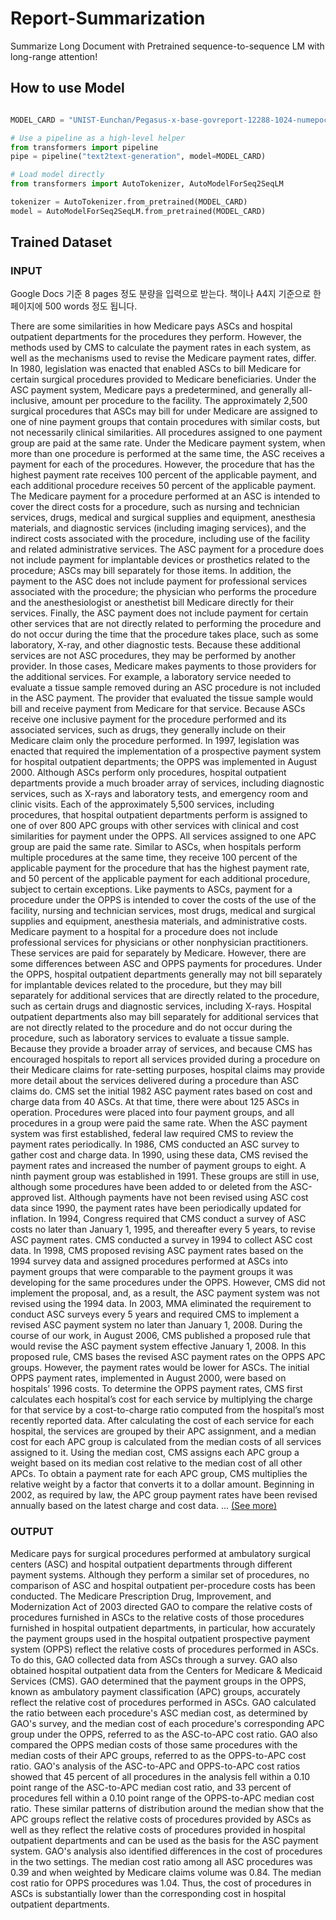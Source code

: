 # Report-Summarization
Summarize Long Document with Pretrained sequence-to-sequence LM with long-range attention! 




## How to use Model


```python

MODEL_CARD = "UNIST-Eunchan/Pegasus-x-base-govreport-12288-1024-numepoch-10"

# Use a pipeline as a high-level helper
from transformers import pipeline
pipe = pipeline("text2text-generation", model=MODEL_CARD)

# Load model directly
from transformers import AutoTokenizer, AutoModelForSeq2SeqLM

tokenizer = AutoTokenizer.from_pretrained(MODEL_CARD)
model = AutoModelForSeq2SeqLM.from_pretrained(MODEL_CARD)
```


## Trained Dataset 

### INPUT 


Google Docs 기준 8 pages 정도 분량을 입력으로 받는다.
책이나 A4지 기준으로 한 페이지에 500 words 정도 됩니다.



There are some similarities in how Medicare pays ASCs and hospital outpatient departments for the procedures they perform. However, the methods used by CMS to calculate the payment rates in each system, as well as the mechanisms used to revise the Medicare payment rates, differ. In 1980, legislation was enacted that enabled ASCs to bill Medicare for certain surgical procedures provided to Medicare beneficiaries. Under the ASC payment system, Medicare pays a predetermined, and generally all- inclusive, amount per procedure to the facility. The approximately 2,500 surgical procedures that ASCs may bill for under Medicare are assigned to one of nine payment groups that contain procedures with similar costs, but not necessarily clinical similarities. All procedures assigned to one payment group are paid at the same rate. Under the Medicare payment system, when more than one procedure is performed at the same time, the ASC receives a payment for each of the procedures. However, the procedure that has the highest payment rate receives 100 percent of the applicable payment, and each additional procedure receives 50 percent of the applicable payment. The Medicare payment for a procedure performed at an ASC is intended to cover the direct costs for a procedure, such as nursing and technician services, drugs, medical and surgical supplies and equipment, anesthesia materials, and diagnostic services (including imaging services), and the indirect costs associated with the procedure, including use of the facility and related administrative services. The ASC payment for a procedure does not include payment for implantable devices or prosthetics related to the procedure; ASCs may bill separately for those items. In addition, the payment to the ASC does not include payment for professional services associated with the procedure; the physician who performs the procedure and the anesthesiologist or anesthetist bill Medicare directly for their services. Finally, the ASC payment does not include payment for certain other services that are not directly related to performing the procedure and do not occur during the time that the procedure takes place, such as some laboratory, X-ray, and other diagnostic tests. Because these additional services are not ASC procedures, they may be performed by another provider. In those cases, Medicare makes payments to those providers for the additional services. For example, a laboratory service needed to evaluate a tissue sample removed during an ASC procedure is not included in the ASC payment. The provider that evaluated the tissue sample would bill and receive payment from Medicare for that service. Because ASCs receive one inclusive payment for the procedure performed and its associated services, such as drugs, they generally include on their Medicare claim only the procedure performed. In 1997, legislation was enacted that required the implementation of a prospective payment system for hospital outpatient departments; the OPPS was implemented in August 2000. Although ASCs perform only procedures, hospital outpatient departments provide a much broader array of services, including diagnostic services, such as X-rays and laboratory tests, and emergency room and clinic visits. Each of the approximately 5,500 services, including procedures, that hospital outpatient departments perform is assigned to one of over 800 APC groups with other services with clinical and cost similarities for payment under the OPPS. All services assigned to one APC group are paid the same rate. Similar to ASCs, when hospitals perform multiple procedures at the same time, they receive 100 percent of the applicable payment for the procedure that has the highest payment rate, and 50 percent of the applicable payment for each additional procedure, subject to certain exceptions. Like payments to ASCs, payment for a procedure under the OPPS is intended to cover the costs of the use of the facility, nursing and technician services, most drugs, medical and surgical supplies and equipment, anesthesia materials, and administrative costs. Medicare payment to a hospital for a procedure does not include professional services for physicians or other nonphysician practitioners. These services are paid for separately by Medicare. However, there are some differences between ASC and OPPS payments for procedures. Under the OPPS, hospital outpatient departments generally may not bill separately for implantable devices related to the procedure, but they may bill separately for additional services that are directly related to the procedure, such as certain drugs and diagnostic services, including X-rays. Hospital outpatient departments also may bill separately for additional services that are not directly related to the procedure and do not occur during the procedure, such as laboratory services to evaluate a tissue sample. Because they provide a broader array of services, and because CMS has encouraged hospitals to report all services provided during a procedure on their Medicare claims for rate-setting purposes, hospital claims may provide more detail about the services delivered during a procedure than ASC claims do. CMS set the initial 1982 ASC payment rates based on cost and charge data from 40 ASCs. At that time, there were about 125 ASCs in operation. Procedures were placed into four payment groups, and all procedures in a group were paid the same rate. When the ASC payment system was first established, federal law required CMS to review the payment rates periodically. In 1986, CMS conducted an ASC survey to gather cost and charge data. In 1990, using these data, CMS revised the payment rates and increased the number of payment groups to eight. A ninth payment group was established in 1991. These groups are still in use, although some procedures have been added to or deleted from the ASC-approved list. Although payments have not been revised using ASC cost data since 1990, the payment rates have been periodically updated for inflation. In 1994, Congress required that CMS conduct a survey of ASC costs no later than January 1, 1995, and thereafter every 5 years, to revise ASC payment rates. CMS conducted a survey in 1994 to collect ASC cost data. In 1998, CMS proposed revising ASC payment rates based on the 1994 survey data and assigned procedures performed at ASCs into payment groups that were comparable to the payment groups it was developing for the same procedures under the OPPS. However, CMS did not implement the proposal, and, as a result, the ASC payment system was not revised using the 1994 data. In 2003, MMA eliminated the requirement to conduct ASC surveys every 5 years and required CMS to implement a revised ASC payment system no later than January 1, 2008. During the course of our work, in August 2006, CMS published a proposed rule that would revise the ASC payment system effective January 1, 2008. In this proposed rule, CMS bases the revised ASC payment rates on the OPPS APC groups. However, the payment rates would be lower for ASCs. The initial OPPS payment rates, implemented in August 2000, were based on hospitals’ 1996 costs. To determine the OPPS payment rates, CMS first calculates each hospital’s cost for each service by multiplying the charge for that service by a cost-to-charge ratio computed from the hospital’s most recently reported data. After calculating the cost of each service for each hospital, the services are grouped by their APC assignment, and a median cost for each APC group is calculated from the median costs of all services assigned to it. Using the median cost, CMS assigns each APC group a weight based on its median cost relative to the median cost of all other APCs. To obtain a payment rate for each APC group, CMS multiplies the relative weight by a factor that converts it to a dollar amount. Beginning in 2002, as required by law, the APC group payment rates have been revised annually based on the latest charge and cost data. ... [(See more)]()



### OUTPUT 

Medicare pays for surgical procedures performed at ambulatory surgical centers (ASC) and hospital outpatient departments through different payment systems. Although they perform a similar set of procedures, no comparison of ASC and hospital outpatient per-procedure costs has been conducted. The Medicare Prescription Drug, Improvement, and Modernization Act of 2003 directed GAO to compare the relative costs of procedures furnished in ASCs to the relative costs of those procedures furnished in hospital outpatient departments, in particular, how accurately the payment groups used in the hospital outpatient prospective payment system (OPPS) reflect the relative costs of procedures performed in ASCs. To do this, GAO collected data from ASCs through a survey. GAO also obtained hospital outpatient data from the Centers for Medicare & Medicaid Services (CMS). GAO determined that the payment groups in the OPPS, known as ambulatory payment classification (APC) groups, accurately reflect the relative cost of procedures performed in ASCs. GAO calculated the ratio between each procedure's ASC median cost, as determined by GAO's survey, and the median cost of each procedure's corresponding APC group under the OPPS, referred to as the ASC-to-APC cost ratio. GAO also compared the OPPS median costs of those same procedures with the median costs of their APC groups, referred to as the OPPS-to-APC cost ratio. GAO's analysis of the ASC-to-APC and OPPS-to-APC cost ratios showed that 45 percent of all procedures in the analysis fell within a 0.10 point range of the ASC-to-APC median cost ratio, and 33 percent of procedures fell within a 0.10 point range of the OPPS-to-APC median cost ratio. These similar patterns of distribution around the median show that the APC groups reflect the relative costs of procedures provided by ASCs as well as they reflect the relative costs of procedures provided in hospital outpatient departments and can be used as the basis for the ASC payment system. GAO's analysis also identified differences in the cost of procedures in the two settings. The median cost ratio among all ASC procedures was 0.39 and when weighted by Medicare claims volume was 0.84. The median cost ratio for OPPS procedures was 1.04. Thus, the cost of procedures in ASCs is substantially lower than the corresponding cost in hospital outpatient departments.


